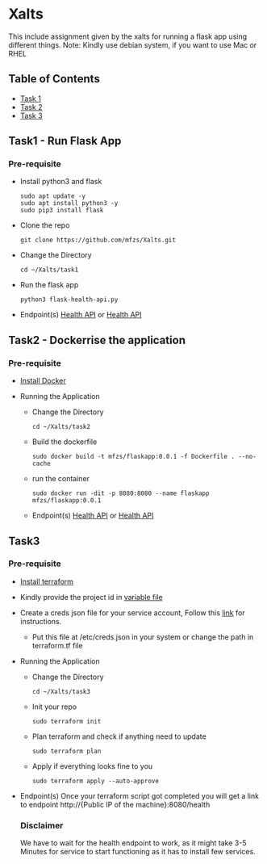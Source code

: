 # Xalts
This include assignment given by the xalts for running a flask app using different things.
Note: Kindly use debian system, if you want to use Mac or RHEL


## Table of Contents
- [Task 1](#Task1)
- [Task 2](#Task2)
- [Task 3](#Task3)

## Task1 - Run Flask App
### Pre-requisite
- Install python3 and flask
  ```
  sudo apt update -y
  sudo apt install python3 -y
  sudo pip3 install flask 
  ```

 - Clone the repo
   ```
   git clone https://github.com/mfzs/Xalts.git
   ```
 - Change the Directory
   ```
   cd ~/Xalts/task1
   ```
 - Run the flask app
   ```
   python3 flask-health-api.py
   ```
- Endpoint(s)
[Health API](http://localhost:8080/health) or
[Health API](http://127.0.0.1:8080/health)



## Task2 - Dockerrise the application
### Pre-requisite
- [Install Docker](https://docs.docker.com/engine/install/ubuntu/)

- Running the Application

  - Change the Directory
    ```
    cd ~/Xalts/task2
    ```
  - Build the dockerfile
    ```
    sudo docker build -t mfzs/flaskapp:0.0.1 -f Dockerfile . --no-cache
    ```
  - run the container
    ```
    sudo docker run -dit -p 8080:8080 --name flaskapp  mfzs/flaskapp:0.0.1
    ```
  - Endpoint(s)
[Health API](http://127.0.0.1:8080/health) or [Health API](http://localhost:8080/health)




## Task3
### Pre-requisite
- [Install terraform](https://developer.hashicorp.com/terraform/install#linux)
- Kindly provide the project id in [variable file](https://github.com/mfzs/Xalts/blob/main/task3/variable.tf)
- Create a creds json file for your service account, Follow this [link](https://cloud.google.com/iam/docs/keys-create-delete) for instructions.
    - Put this file at /etc/creds.json in your system or change the path in terraform.tf file

- Running the Application
    - Change the Directory
      ```
      cd ~/Xalts/task3
      ```
    - Init your repo
      ```
      sudo terraform init
      ```
    - Plan terraform and check if anything need to update
      ```
      sudo terraform plan
      ```
    - Apply if everything looks fine to you
      ```
      sudo terraform apply --auto-approve
      ```
- Endpoint(s)
  Once your terraform script got completed you will get a link to endpoint
  http://{Public IP of the machine}:8080/health

  ### Disclaimer ###
  We have to wait for the health endpoint to work, as it might take 3-5 Minutes for service to start functioning as it has to install few services.
